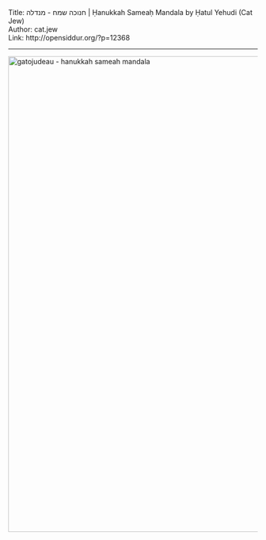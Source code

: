 <html>
<head></head>
<body>
Title: חנוכה שמח - מנדלה | Ḥanukkah Sameaḥ Mandala by Ḥatul Yehudi (Cat Jew)<br />
Author: cat.jew<br />
Link: http://opensiddur.org/?p=12368
<p />
<hr />

<a href="https://opensiddur.org/wp-content/uploads/2015/12/gatojudeau-hanukkah-sameah-mandala.png" rel="attachment wp-att-12370"><img class="aligncenter size-full wp-image-12370" src="https://opensiddur.org/wp-content/uploads/2015/12/gatojudeau-hanukkah-sameah-mandala.png" alt="gatojudeau - hanukkah sameah mandala" width="960" height="960" /></a>
</body>
</html>